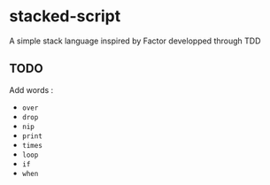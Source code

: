 # stacked-script

A simple stack language inspired by Factor developped through TDD

## TODO

Add words :
 - `over`
 - `drop`
 - `nip`
 - `print`
 - `times`
 - `loop`
 - `if`
 - `when`
